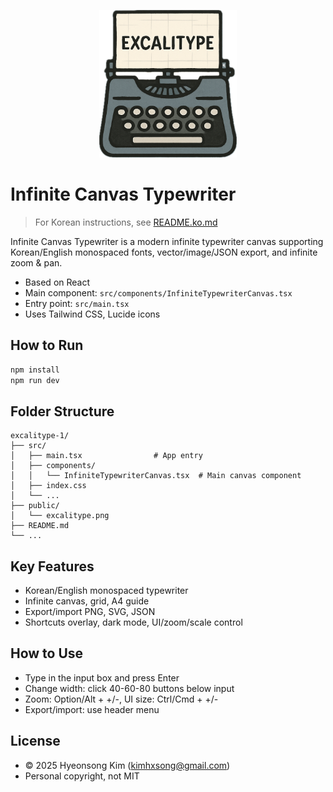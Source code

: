 <p align="center">
  <img src="public/excalitype.png" alt="Excalitype Logo" width="220"/>
</p>

# Infinite Canvas Typewriter

> For Korean instructions, see [README.ko.md](./README.ko.md)

Infinite Canvas Typewriter is a modern infinite typewriter canvas supporting Korean/English monospaced fonts, vector/image/JSON export, and infinite zoom & pan.

- Based on React
- Main component: `src/components/InfiniteTypewriterCanvas.tsx`
- Entry point: `src/main.tsx`
- Uses Tailwind CSS, Lucide icons

## How to Run

```bash
npm install
npm run dev
```

## Folder Structure

```
excalitype-1/
├── src/
│   ├── main.tsx                # App entry
│   ├── components/
│   │   └── InfiniteTypewriterCanvas.tsx  # Main canvas component
│   ├── index.css
│   └── ...
├── public/
│   └── excalitype.png
├── README.md
└── ...
```

## Key Features
- Korean/English monospaced typewriter
- Infinite canvas, grid, A4 guide
- Export/import PNG, SVG, JSON
- Shortcuts overlay, dark mode, UI/zoom/scale control

## How to Use
- Type in the input box and press Enter
- Change width: click 40-60-80 buttons below input
- Zoom: Option/Alt + +/-, UI size: Ctrl/Cmd + +/-
- Export/import: use header menu

## License
- © 2025 Hyeonsong Kim (kimhxsong@gmail.com)
- Personal copyright, not MIT
